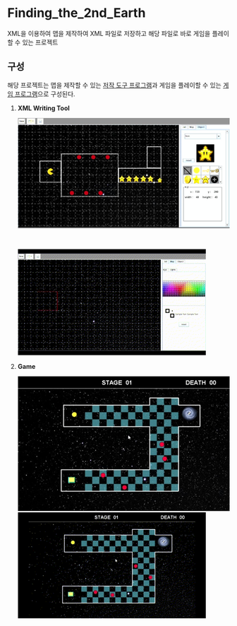 # Finding_the_2nd_Earth

XML을 이용하여 맵을 제작하여 XML 파일로 저장하고 해당 파일로 바로 게임을 플레이 할 수 있는 프로젝트



## 구성 ##

해당 프로젝트는 맵을 제작할 수 있는 <u>저작 도구 프로그램</u>과 게임을 플레이할 수 있는 <u>게임 프로그램</u>으로 구성된다.

1. **XML Writing Tool**

   <img src='./demo/1.jpg'>

   ​

   <img src='./demo/4.gif'>


2. **Game**

   <img src='./demo/5.jpg'>

   <img src='./demo/3.gif'>

